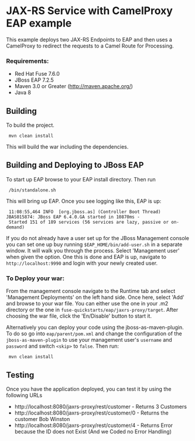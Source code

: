 JAX-RS Service with CamelProxy EAP example
====================================
This example deploys two JAX-RS Endpoints to EAP and then uses a CamelProxy to redirect the requests to a Camel Route for Processing.

### Requirements:
 * Red Hat Fuse 7.6.0
 * JBoss EAP 7.2.5
 * Maven 3.0 or Greater (http://maven.apache.org/)
 * Java 8

Building
-----------------------
To build the project.

     mvn clean install

This will build the war including the dependencies.

Building and Deploying to JBoss EAP
-----------------------

To start up EAP browse to your EAP install directory. Then run

     /bin/standalone.sh

This will bring up EAP. Once you see logging like this, EAP is up:

     11:08:55,464 INFO  [org.jboss.as] (Controller Boot Thread) JBAS015874: JBoss EAP 6.4.0.GA started in 10870ms - 
     Started 151 of 189 services (56 services are lazy, passive or on-demand)

If you do not already have a user set up for the JBoss Management console you can set one up buy running `$EAP_HOME/bin/add-user.sh` in a separate window. It will walk you through the process. Select 'Management user' when given the option. One this is done and EAP is up, navigate to `http://localhost:9990`  and login with your newly created user. 

### To Deploy your war:

From the management console navigate to the Runtime tab and select 'Management Deployments' on the left hand side. Once here, select 'Add' and browse to your war file. You can either use the one in your .m2 directory or the one in `fuse-quickstarts/eap/jaxrs-proxy/target`. After choosing the war file, click the 'En/Disable' button to start it. 

Alternatively you can deploy your code using the jboss-as-maven-plugin. To do so go into `eap/parent/pom.xml` and change the configuration of the `jboss-as-maven-plugin` to use your management user's `username` and `password` and switch `<skip>` to `false`.  Then run:

     mvn clean install


Testing
-----------------------
Once you have the application deployed, you can test it by using the following URLs

 * http://localhost:8080/jaxrs-proxy/rest/customer - Returns 3 Customers
 * http://localhost:8080/jaxrs-proxy/rest/customer/0 - Returns the customer Bob Winston
 * http://localhost:8080/jaxrs-proxy/rest/customer/4 - Returns Error because the ID does not Exist (And we Coded no Error Handling)



